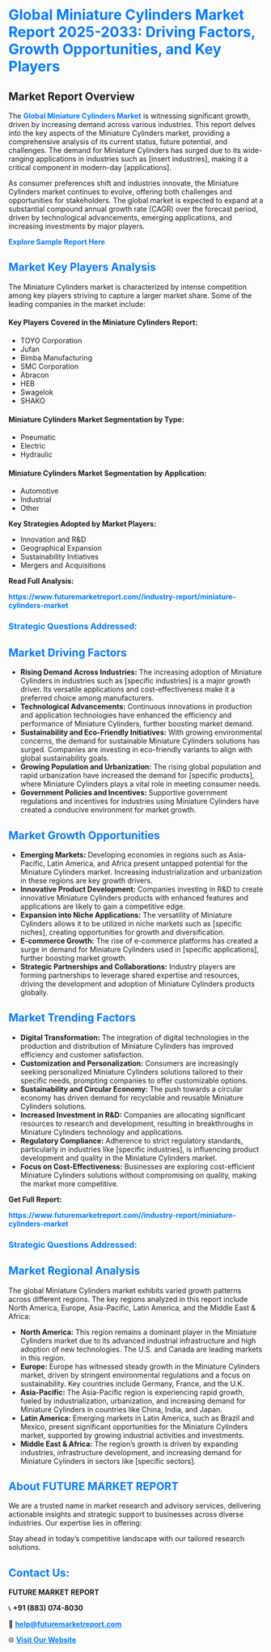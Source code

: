 <h1 style="color: #007BFF;">Global Miniature Cylinders Market Report 2025-2033: Driving Factors, Growth Opportunities, and Key Players</h1>

<section id="overview">
<h2>Market Report Overview</h2>
<p>The <a href="https://www.futuremarketreport.com//industry-report/miniature-cylinders-market" style="color: #007BFF; text-decoration: none;"><strong>Global Miniature Cylinders Market</strong></a> is witnessing significant growth, driven by increasing demand across various industries. This report delves into the key aspects of the Miniature Cylinders market, providing a comprehensive analysis of its current status, future potential, and challenges. The demand for Miniature Cylinders has surged due to its wide-ranging applications in industries such as [insert industries], making it a critical component in modern-day [applications].</p>
<p>As consumer preferences shift and industries innovate, the Miniature Cylinders market continues to evolve, offering both challenges and opportunities for stakeholders. The global market is expected to expand at a substantial compound annual growth rate (CAGR) over the forecast period, driven by technological advancements, emerging applications, and increasing investments by major players.</p>
</section>

<section id="overview">
<p><a href="https://www.futuremarketreport.com//request-sample/reportId=59941" style="color: #007BFF; text-decoration: none;"><strong>Explore Sample Report Here</strong></a></p>
</section>

<section id="key-players">
<h2 style="color: #007BFF;">Market Key Players Analysis</h2>
<p>The Miniature Cylinders market is characterized by intense competition among key players striving to capture a larger market share. Some of the leading companies in the market include:</p>
<h4>Key Players Covered in the Miniature Cylinders Report:</h4>
<ul><li>TOYO Corporation</li><li>Jufan</li><li>Bimba Manufacturing</li><li>SMC Corporation</li><li>Abracon</li><li>HEB</li><li>Swagelok</li><li>SHAKO</li></ul>
<h4>Miniature Cylinders Market Segmentation by Type:</h4>
<ul><li>Pneumatic</li><li>Electric</li><li>Hydraulic</li></ul>

<h4>Miniature Cylinders Market Segmentation by Application:</h4>
<ul><li>Automotive</li><li>Industrial</li><li>Other</li></ul>
<p><strong>Key Strategies Adopted by Market Players:</strong></p>
<ul>
<li>Innovation and R&D</li>
<li>Geographical Expansion</li>
<li>Sustainability Initiatives</li>
<li>Mergers and Acquisitions</li>
</ul>
</section>

<section>
<p><strong>Read Full Analysis: </strong></p><a href="https://www.futuremarketreport.com//industry-report/miniature-cylinders-market" style="color: #007BFF; text-decoration: none;"><strong>https://www.futuremarketreport.com//industry-report/miniature-cylinders-market</strong></a>
<h3 style="color: #007BFF;">Strategic Questions Addressed:</h3>
</section>

<section id="driving-factors">
<h2 style="color: #007BFF;">Market Driving Factors</h2>
<ul>
<li><strong>Rising Demand Across Industries:</strong> The increasing adoption of Miniature Cylinders in industries such as [specific industries] is a major growth driver. Its versatile applications and cost-effectiveness make it a preferred choice among manufacturers.</li>
<li><strong>Technological Advancements:</strong> Continuous innovations in production and application technologies have enhanced the efficiency and performance of Miniature Cylinders, further boosting market demand.</li>
<li><strong>Sustainability and Eco-Friendly Initiatives:</strong> With growing environmental concerns, the demand for sustainable Miniature Cylinders solutions has surged. Companies are investing in eco-friendly variants to align with global sustainability goals.</li>
<li><strong>Growing Population and Urbanization:</strong> The rising global population and rapid urbanization have increased the demand for [specific products], where Miniature Cylinders plays a vital role in meeting consumer needs.</li>
<li><strong>Government Policies and Incentives:</strong> Supportive government regulations and incentives for industries using Miniature Cylinders have created a conducive environment for market growth.</li>
</ul>
</section>

<section id="growth-opportunities">
<h2 style="color: #007BFF;">Market Growth Opportunities</h2>
<ul>
<li><strong>Emerging Markets:</strong> Developing economies in regions such as Asia-Pacific, Latin America, and Africa present untapped potential for the Miniature Cylinders market. Increasing industrialization and urbanization in these regions are key growth drivers.</li>
<li><strong>Innovative Product Development:</strong> Companies investing in R&D to create innovative Miniature Cylinders products with enhanced features and applications are likely to gain a competitive edge.</li>
<li><strong>Expansion into Niche Applications:</strong> The versatility of Miniature Cylinders allows it to be utilized in niche markets such as [specific niches], creating opportunities for growth and diversification.</li>
<li><strong>E-commerce Growth:</strong> The rise of e-commerce platforms has created a surge in demand for Miniature Cylinders used in [specific applications], further boosting market growth.</li>
<li><strong>Strategic Partnerships and Collaborations:</strong> Industry players are forming partnerships to leverage shared expertise and resources, driving the development and adoption of Miniature Cylinders products globally.</li>
</ul>
</section>

<section id="trending-factors">
<h2 style="color: #007BFF;">Market Trending Factors</h2>
<ul>
<li><strong>Digital Transformation:</strong> The integration of digital technologies in the production and distribution of Miniature Cylinders has improved efficiency and customer satisfaction.</li>
<li><strong>Customization and Personalization:</strong> Consumers are increasingly seeking personalized Miniature Cylinders solutions tailored to their specific needs, prompting companies to offer customizable options.</li>
<li><strong>Sustainability and Circular Economy:</strong> The push towards a circular economy has driven demand for recyclable and reusable Miniature Cylinders solutions.</li>
<li><strong>Increased Investment in R&D:</strong> Companies are allocating significant resources to research and development, resulting in breakthroughs in Miniature Cylinders technology and applications.</li>
<li><strong>Regulatory Compliance:</strong> Adherence to strict regulatory standards, particularly in industries like [specific industries], is influencing product development and quality in the Miniature Cylinders market.</li>
<li><strong>Focus on Cost-Effectiveness:</strong> Businesses are exploring cost-efficient Miniature Cylinders solutions without compromising on quality, making the market more competitive.</li>
</ul>
</section>

<section>
<p><strong>Get Full Report: </strong></p><a href="https://www.futuremarketreport.com//industry-report/miniature-cylinders-market" style="color: #007BFF; text-decoration: none;"><strong>https://www.futuremarketreport.com//industry-report/miniature-cylinders-market</strong></a>
<h3 style="color: #007BFF;">Strategic Questions Addressed:</h3>
</section>


<section id="regional-analysis">
<h2 style="color: #007BFF;">Market Regional Analysis</h2>
<p>The global Miniature Cylinders market exhibits varied growth patterns across different regions. The key regions analyzed in this report include North America, Europe, Asia-Pacific, Latin America, and the Middle East & Africa:</p>
<ul>
<li><strong>North America:</strong> This region remains a dominant player in the Miniature Cylinders market due to its advanced industrial infrastructure and high adoption of new technologies. The U.S. and Canada are leading markets in this region.</li>
<li><strong>Europe:</strong> Europe has witnessed steady growth in the Miniature Cylinders market, driven by stringent environmental regulations and a focus on sustainability. Key countries include Germany, France, and the U.K.</li>
<li><strong>Asia-Pacific:</strong> The Asia-Pacific region is experiencing rapid growth, fueled by industrialization, urbanization, and increasing demand for Miniature Cylinders in countries like China, India, and Japan.</li>
<li><strong>Latin America:</strong> Emerging markets in Latin America, such as Brazil and Mexico, present significant opportunities for the Miniature Cylinders market, supported by growing industrial activities and investments.</li>
<li><strong>Middle East & Africa:</strong> The region’s growth is driven by expanding industries, infrastructure development, and increasing demand for Miniature Cylinders in sectors like [specific sectors].</li>
</ul>
</section>

<footer>
<h2 style="color: #007BFF;">About FUTURE MARKET REPORT</h2>
<p>We are a trusted name in market research and advisory services, delivering actionable insights and strategic support to businesses across diverse industries. Our expertise lies in offering:</p>

<p>Stay ahead in today’s competitive landscape with our tailored research solutions.</p>

<h2 style="color: #007BFF;">Contact Us:</h2>
<p><strong>FUTURE MARKET REPORT</strong></p>
<p>📞 <strong>+91 (883) 074-8030</strong></p>
<p>📧 <strong><a href="mailto:help@futuremarketreport.com" style="color: #007BFF;">help@futuremarketreport.com</a></strong></p>
<p>🌐 <strong><a href="https://www.futuremarketreport.com/" style="color: #007BFF;">Visit Our Website</a></strong></p>
</footer>